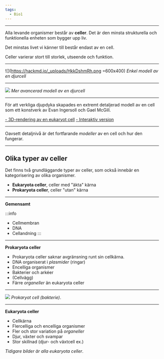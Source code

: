 ```yaml
---
tags:
  - Bio1
---
```


---

Alla levande organismer består av **celler**. Det är den minsta strukturella och funktionella enheten som bygger upp liv.

Det minstas livet vi känner till består endast av en cell.

Celler varierar stort till storlek, utseende och funktion.

---

![](https://hackmd.io/_uploads/HkkDshmRh.png =600x400)
*Enkel modell av en djurcell*

---

![](https://hackmd.io/_uploads/B1_sinQAn.png)
*Mer avancerad modell av en djurcell*

---

För att verkliga djupdyka skapades en extremt detaljerad modell av en cell som ett konstverk av Evan Ingersoll och Gael McGill.

[- 3D-rendering av en eukaryot cell](https://cdna.artstation.com/p/assets/images/images/022/299/390/large/gael-mcgill-cellularlandscape-digizyme.jpg?1574883833)
[- Interaktiv version](https://www.digizyme.com/cst_landscapes.html)

---

Oavsett detaljnivå är det fortfarande *modeller* av en cell och hur den fungerar.

---

## Olika typer av celler

Det finns två grundläggande typer av celler, som också innebär en kategorisering av olika organismer.

- **Eukaryota celler**, celler med "äkta" kärna
- **Prokaryota celler**, celler "utan" kärna

---

**Gemensamt**

:::info
- Cellmembran
- DNA
- Cellandning
:::

---

**Prokaryota celler**

- Prokaryota celler saknar avgränsning runt sin cellkärna.
- DNA organiserat i *plasmider* (ringar)
- Encelliga organismer
- Bakterier och arkéer
- (Cellvägg)
- Färre *organeller* än eukaryota celler

---

![](https://hackmd.io/_uploads/rJHcN6X0n.png)
*Prokaryot cell (bakterie)*.

---

**Eukaryota celler**

- Cellkärna
- Flercelliga och encelliga organismer
- Fler och stor variation på *organeller*
- Djur, växter och svampar
- Stor skillnad (djur- och växtcell ex.)

*Tidigare bilder är alla eukaryota celler*.